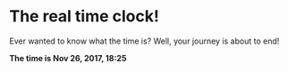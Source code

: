 # The real time clock!

Ever wanted to know what the time is? Well, your journey is about to end!

**The time is Nov 26, 2017, 18:25**